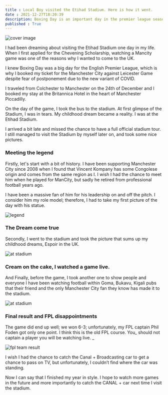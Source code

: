 ```yaml
---
title : Local Boy visited the Etihad Stadium. Here is how it went.
date : 2021-12-27T18:20:39
description: Boxing Day is an important day in the premier league season; hence as a Manchester City supporter Espoir Murhabazi relates about his experience watching a Premier League game live in Manchester. 
published : True
---
```


![cover image](./images/dream-come-true.jpeg)

I had been dreaming about visiting the Etihad Stadium one day in my life. When I first applied for the Chevening Scholarship, watching a Mancity game was one of the reasons why I wanted to come to the UK. 

I knew Boxing Day was a big day for the English Premier League, which is why I booked my ticket for the Manchester City against Leicester Game despite fear of postponement due to the new variant of COVID. 

I traveled from Colchester to Manchester on the 24th of December and I booked my stay at the Britannica Hotel in the heart of Manchester Piccadilly. 

On the day of the game,  I took the bus to the stadium. At first glimpse of the Stadium, I was in tears. My childhood dream became a reality. I was at the Etihad Stadium.

I arrived a bit late and missed the chance to have a full official stadium tour. I still managed to visit the Stadium by myself later on, and took some nice pictures. 

### Meeting the legend  



Firstly, let's start with a bit of history. I have been supporting Manchester City since 2008 when I found that Vincent Kompany has some Congolese origin and comes from the same region as I. I wish I had the chance to meet him when he played for ManCity, but sadly he retired from professional football years ago. 

I have been a massive fan of him for his leadership on and off the pitch. I consider him my role model; therefore, I had to take my first picture of the day with his statue. 


![legend](./images/meeting-the-legend.jpeg)

### The Dream come true 

Secondly, I went to the stadium and took the picture that sums up my childhood dreams, Espoir in the UK.


![at stadium](./images/at-stadium-2.jpeg)


### Cream on the cake, I watched a game live.

And Finally, before the game, I took another one to show people and everyone I have been watching football within Goma, Bukavu, Kigali pubs that their friend and the only Manchester City fan they know has made it to the stadium. 

![at stadium](./images/before-game.jpeg)

### Final result and FPL disappointments 

The game did end up well; we won 6-3; unfortunately, my FPL captain Phil Foden got only one point. I think this is the old FPL course. You_ should not captain a player you will be watching live. _


![fpl team result](./images/fpl-team-result.jpeg)

I wish I had the chance to catch the Canal + Broadcasting car to get a chance to pass on TV, but unfortunately, I couldn’t find where the car was standing.

Now I can say that I finished my year in style. I hope to watch more games in the future and more importantly to catch the CANAL + car next time I visit the stadium.  


